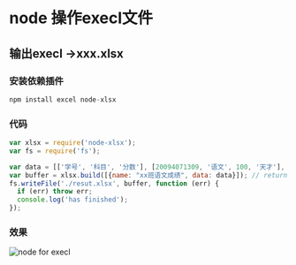 # node 操作execl文件

## 输出execl ->xxx.xlsx

### 安装依赖插件

```javascript
npm install excel node-xlsx
```
### 代码

```javascript
var xlsx = require('node-xlsx');
var fs = require('fs');

var data = [['学号', '科目', '分数'], [20094071309, '语文', 100, '天才'], [20094071310, '语文', 60, '待挂'], [20094071317, '语文', 80, '嗯不错']];
var buffer = xlsx.build([{name: "xx班语文成绩", data: data}]); // returns a buffer
fs.writeFile('./resut.xlsx', buffer, function (err) {
  if (err) throw err;
  console.log('has finished');
});
```
### 效果
![node for execl](http://7jpswm.com1.z0.glb.clouddn.com/fuckjs237.pic.jpg)

